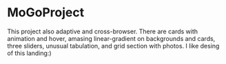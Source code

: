 # MoGoProject

This project also adaptive and cross-browser. There are cards with animation and hover, amasing linear-gradient on backgrounds and cards, three sliders,
unusual tabulation, and grid section with photos. I like desing of this landing:) 
